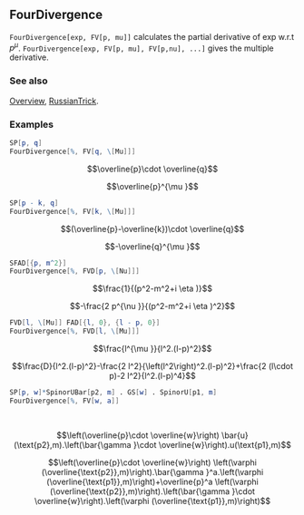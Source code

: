 ## FourDivergence

`FourDivergence[exp, FV[p, mu]]` calculates the partial derivative of exp w.r.t $p^{\mu }$. `FourDivergence[exp, FV[p, mu], FV[p,nu], ...]` gives the multiple derivative.

### See also

[Overview](Extra/FeynCalc.md), [RussianTrick](RussianTrick.md).

### Examples

```mathematica
SP[p, q]
FourDivergence[%, FV[q, \[Mu]]]
```

$$\overline{p}\cdot \overline{q}$$

$$\overline{p}^{\mu }$$

```mathematica
SP[p - k, q]
FourDivergence[%, FV[k, \[Mu]]]
```

$$(\overline{p}-\overline{k})\cdot \overline{q}$$

$$-\overline{q}^{\mu }$$

```mathematica
SFAD[{p, m^2}]
FourDivergence[%, FVD[p, \[Nu]]]
```

$$\frac{1}{(p^2-m^2+i \eta )}$$

$$-\frac{2 p^{\nu }}{(p^2-m^2+i \eta )^2}$$

```mathematica
FVD[l, \[Mu]] FAD[{l, 0}, {l - p, 0}]
FourDivergence[%, FVD[l, \[Mu]]]
```

$$\frac{l^{\mu }}{l^2.(l-p)^2}$$

$$\frac{D}{l^2.(l-p)^2}-\frac{2 l^2}{\left(l^2\right)^2.(l-p)^2}+\frac{2 (l\cdot p)-2 l^2}{l^2.(l-p)^4}$$

```mathematica
SP[p, w]*SpinorUBar[p2, m] . GS[w] . SpinorU[p1, m]
FourDivergence[%, FV[w, a]] 
  
 

```

$$\left(\overline{p}\cdot \overline{w}\right) \bar{u}(\text{p2},m).\left(\bar{\gamma }\cdot \overline{w}\right).u(\text{p1},m)$$

$$\left(\overline{p}\cdot \overline{w}\right) \left(\varphi (\overline{\text{p2}},m)\right).\bar{\gamma }^a.\left(\varphi (\overline{\text{p1}},m)\right)+\overline{p}^a \left(\varphi (\overline{\text{p2}},m)\right).\left(\bar{\gamma }\cdot \overline{w}\right).\left(\varphi (\overline{\text{p1}},m)\right)$$
